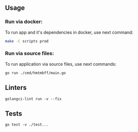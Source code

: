 ## Usage

### Run via docker:

To run app and it's dependencies in docker, use next command:
```bash
make -C scripts prod
```

### Run via source files:

To run application via source files, use next commands:
```shell
go run ./cmd/hmtmbff/main.go
```

## Linters

```shell
golangci-lint run -v --fix
```

## Tests

```shell
go test -v ./test...
```

